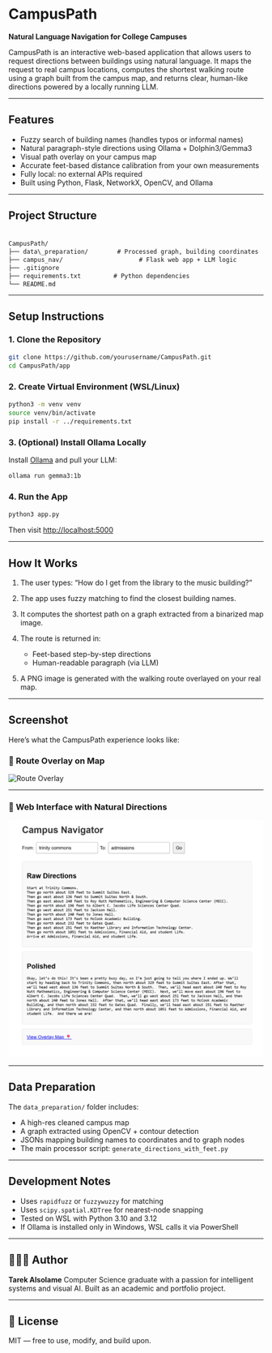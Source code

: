 # CampusPath 
**Natural Language Navigation for College Campuses**

CampusPath is an interactive web-based application that allows users to request directions between buildings using natural language. It maps the request to real campus locations, computes the shortest walking route using a graph built from the campus map, and returns clear, human-like directions powered by a locally running LLM.

---

## Features

- Fuzzy search of building names (handles typos or informal names)
- Natural paragraph-style directions using Ollama + Dolphin3/Gemma3
- Visual path overlay on your campus map
- Accurate feet-based distance calibration from your own measurements
- Fully local: no external APIs required
- Built using Python, Flask, NetworkX, OpenCV, and Ollama

---

## Project Structure

```

CampusPath/
├── data\_preparation/        # Processed graph, building coordinates
├── campus_nav/                     # Flask web app + LLM logic
├── .gitignore
├── requirements.txt         # Python dependencies
└── README.md

````

---

## Setup Instructions

### 1. Clone the Repository

```bash
git clone https://github.com/yourusername/CampusPath.git
cd CampusPath/app
````

### 2. Create Virtual Environment (WSL/Linux)

```bash
python3 -m venv venv
source venv/bin/activate
pip install -r ../requirements.txt
```

### 3. (Optional) Install Ollama Locally

Install [Ollama](https://ollama.com/) and pull your LLM:

```bash
ollama run gemma3:1b 
```

### 4. Run the App

```bash
python3 app.py
```

Then visit [http://localhost:5000](http://localhost:5000)

---

## How It Works

1. The user types: “How do I get from the library to the music building?”
2. The app uses fuzzy matching to find the closest building names.
3. It computes the shortest path on a graph extracted from a binarized map image.
4. The route is returned in:

   * Feet-based step-by-step directions
   * Human-readable paragraph (via LLM)
5. A PNG image is generated with the walking route overlayed on your real map.

---

## Screenshot

Here’s what the CampusPath experience looks like:

### 🔴 Route Overlay on Map

![Route Overlay](sample_route_overlay.png)

---

### 💬 Web Interface with Natural Directions

![Web Interface](sample_webpage_output.png)

---

## Data Preparation

The `data_preparation/` folder includes:

* A high-res cleaned campus map
* A graph extracted using OpenCV + contour detection
* JSONs mapping building names to coordinates and to graph nodes
* The main processor script: `generate_directions_with_feet.py`

---

##  Development Notes

* Uses `rapidfuzz` or `fuzzywuzzy` for matching
* Uses `scipy.spatial.KDTree` for nearest-node snapping
* Tested on WSL with Python 3.10 and 3.12
* If Ollama is installed only in Windows, WSL calls it via PowerShell

---

## 🙋🏻‍♂️ Author

**Tarek Alsolame**
Computer Science graduate with a passion for intelligent systems and visual AI.
Built as an academic and portfolio project.

---

## 📄 License

MIT — free to use, modify, and build upon.
